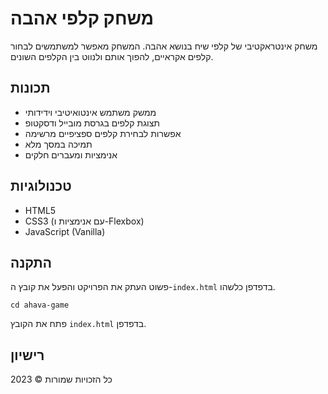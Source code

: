 # משחק קלפי אהבה

משחק אינטראקטיבי של קלפי שיח בנושא אהבה. המשחק מאפשר למשתמשים לבחור קלפים אקראיים, להפוך אותם ולנווט בין הקלפים השונים.

## תכונות

- ממשק משתמש אינטואיטיבי וידידותי
- תצוגת קלפים בגרסת מובייל ודסקטופ
- אפשרות לבחירת קלפים ספציפיים מרשימה
- תמיכה במסך מלא
- אנימציות ומעברים חלקים

## טכנולוגיות

- HTML5
- CSS3 (עם אנימציות ו-Flexbox)
- JavaScript (Vanilla)

## התקנה

פשוט העתק את הפרויקט והפעל את קובץ ה-`index.html` בדפדפן כלשהו.

```git clone https://github.com/username/ahava-game.git
cd ahava-game
```

פתח את הקובץ `index.html` בדפדפן.

## רישיון

כל הזכויות שמורות © 2023 
